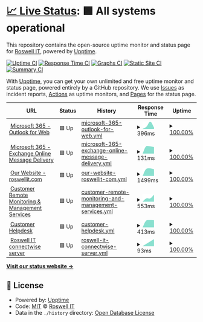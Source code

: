 # [📈 Live Status](https://status.roswellit.com): <!--live status--> **🟩 All systems operational**

This repository contains the open-source uptime monitor and status page for [Roswell IT](https://www.roswellit.com), powered by [Upptime](https://github.com/upptime/upptime).

[![Uptime CI](https://github.com/roswellit/status/workflows/Uptime%20CI/badge.svg)](https://github.com/roswellit/status/actions?query=workflow%3A%22Uptime+CI%22)
[![Response Time CI](https://github.com/roswellit/status/workflows/Response%20Time%20CI/badge.svg)](https://github.com/roswellit/status/actions?query=workflow%3A%22Response+Time+CI%22)
[![Graphs CI](https://github.com/roswellit/status/workflows/Graphs%20CI/badge.svg)](https://github.com/roswellit/status/actions?query=workflow%3A%22Graphs+CI%22)
[![Static Site CI](https://github.com/roswellit/status/workflows/Static%20Site%20CI/badge.svg)](https://github.com/roswellit/status/actions?query=workflow%3A%22Static+Site+CI%22)
[![Summary CI](https://github.com/roswellit/status/workflows/Summary%20CI/badge.svg)](https://github.com/roswellit/status/actions?query=workflow%3A%22Summary+CI%22)

With [Upptime](https://upptime.js.org), you can get your own unlimited and free uptime monitor and status page, powered entirely by a GitHub repository. We use [Issues](https://github.com/roswellit/status/issues) as incident reports, [Actions](https://github.com/roswellit/status/actions) as uptime monitors, and [Pages](https://status.roswellit.com) for the status page.

<!--start: status pages-->
<!-- This summary is generated by Upptime (https://github.com/upptime/upptime) -->
<!-- Do not edit this manually, your changes will be overwritten -->
<!-- prettier-ignore -->
| URL | Status | History | Response Time | Uptime |
| --- | ------ | ------- | ------------- | ------ |
| <img alt="" src="https://favicons.githubusercontent.com/outlook.office365.com" height="13"> [Microsoft 365 - Outlook for Web](https://outlook.office365.com) | 🟩 Up | [microsoft-365-outlook-for-web.yml](https://github.com/roswellit/status/commits/HEAD/history/microsoft-365-outlook-for-web.yml) | <details><summary><img alt="Response time graph" src="./graphs/microsoft-365-outlook-for-web/response-time-week.png" height="20"> 396ms</summary><br><a href="https://status.roswellit.com/history/microsoft-365-outlook-for-web"><img alt="Response time 396" src="https://img.shields.io/endpoint?url=https%3A%2F%2Fraw.githubusercontent.com%2Froswellit%2Fstatus%2FHEAD%2Fapi%2Fmicrosoft-365-outlook-for-web%2Fresponse-time.json"></a><br><a href="https://status.roswellit.com/history/microsoft-365-outlook-for-web"><img alt="24-hour response time 396" src="https://img.shields.io/endpoint?url=https%3A%2F%2Fraw.githubusercontent.com%2Froswellit%2Fstatus%2FHEAD%2Fapi%2Fmicrosoft-365-outlook-for-web%2Fresponse-time-day.json"></a><br><a href="https://status.roswellit.com/history/microsoft-365-outlook-for-web"><img alt="7-day response time 396" src="https://img.shields.io/endpoint?url=https%3A%2F%2Fraw.githubusercontent.com%2Froswellit%2Fstatus%2FHEAD%2Fapi%2Fmicrosoft-365-outlook-for-web%2Fresponse-time-week.json"></a><br><a href="https://status.roswellit.com/history/microsoft-365-outlook-for-web"><img alt="30-day response time 396" src="https://img.shields.io/endpoint?url=https%3A%2F%2Fraw.githubusercontent.com%2Froswellit%2Fstatus%2FHEAD%2Fapi%2Fmicrosoft-365-outlook-for-web%2Fresponse-time-month.json"></a><br><a href="https://status.roswellit.com/history/microsoft-365-outlook-for-web"><img alt="1-year response time 396" src="https://img.shields.io/endpoint?url=https%3A%2F%2Fraw.githubusercontent.com%2Froswellit%2Fstatus%2FHEAD%2Fapi%2Fmicrosoft-365-outlook-for-web%2Fresponse-time-year.json"></a></details> | <details><summary><a href="https://status.roswellit.com/history/microsoft-365-outlook-for-web">100.00%</a></summary><a href="https://status.roswellit.com/history/microsoft-365-outlook-for-web"><img alt="All-time uptime 100.00%" src="https://img.shields.io/endpoint?url=https%3A%2F%2Fraw.githubusercontent.com%2Froswellit%2Fstatus%2FHEAD%2Fapi%2Fmicrosoft-365-outlook-for-web%2Fuptime.json"></a><br><a href="https://status.roswellit.com/history/microsoft-365-outlook-for-web"><img alt="24-hour uptime 100.00%" src="https://img.shields.io/endpoint?url=https%3A%2F%2Fraw.githubusercontent.com%2Froswellit%2Fstatus%2FHEAD%2Fapi%2Fmicrosoft-365-outlook-for-web%2Fuptime-day.json"></a><br><a href="https://status.roswellit.com/history/microsoft-365-outlook-for-web"><img alt="7-day uptime 100.00%" src="https://img.shields.io/endpoint?url=https%3A%2F%2Fraw.githubusercontent.com%2Froswellit%2Fstatus%2FHEAD%2Fapi%2Fmicrosoft-365-outlook-for-web%2Fuptime-week.json"></a><br><a href="https://status.roswellit.com/history/microsoft-365-outlook-for-web"><img alt="30-day uptime 100.00%" src="https://img.shields.io/endpoint?url=https%3A%2F%2Fraw.githubusercontent.com%2Froswellit%2Fstatus%2FHEAD%2Fapi%2Fmicrosoft-365-outlook-for-web%2Fuptime-month.json"></a><br><a href="https://status.roswellit.com/history/microsoft-365-outlook-for-web"><img alt="1-year uptime 100.00%" src="https://img.shields.io/endpoint?url=https%3A%2F%2Fraw.githubusercontent.com%2Froswellit%2Fstatus%2FHEAD%2Fapi%2Fmicrosoft-365-outlook-for-web%2Fuptime-year.json"></a></details>
| <img alt="" src="https://favicons.githubusercontent.com/null" height="13"> [Microsoft 365 - Exchange Online Message Delivery](roswellit-com.mail.protection.outlook.com) | 🟩 Up | [microsoft-365-exchange-online-message-delivery.yml](https://github.com/roswellit/status/commits/HEAD/history/microsoft-365-exchange-online-message-delivery.yml) | <details><summary><img alt="Response time graph" src="./graphs/microsoft-365-exchange-online-message-delivery/response-time-week.png" height="20"> 131ms</summary><br><a href="https://status.roswellit.com/history/microsoft-365-exchange-online-message-delivery"><img alt="Response time 131" src="https://img.shields.io/endpoint?url=https%3A%2F%2Fraw.githubusercontent.com%2Froswellit%2Fstatus%2FHEAD%2Fapi%2Fmicrosoft-365-exchange-online-message-delivery%2Fresponse-time.json"></a><br><a href="https://status.roswellit.com/history/microsoft-365-exchange-online-message-delivery"><img alt="24-hour response time 131" src="https://img.shields.io/endpoint?url=https%3A%2F%2Fraw.githubusercontent.com%2Froswellit%2Fstatus%2FHEAD%2Fapi%2Fmicrosoft-365-exchange-online-message-delivery%2Fresponse-time-day.json"></a><br><a href="https://status.roswellit.com/history/microsoft-365-exchange-online-message-delivery"><img alt="7-day response time 131" src="https://img.shields.io/endpoint?url=https%3A%2F%2Fraw.githubusercontent.com%2Froswellit%2Fstatus%2FHEAD%2Fapi%2Fmicrosoft-365-exchange-online-message-delivery%2Fresponse-time-week.json"></a><br><a href="https://status.roswellit.com/history/microsoft-365-exchange-online-message-delivery"><img alt="30-day response time 131" src="https://img.shields.io/endpoint?url=https%3A%2F%2Fraw.githubusercontent.com%2Froswellit%2Fstatus%2FHEAD%2Fapi%2Fmicrosoft-365-exchange-online-message-delivery%2Fresponse-time-month.json"></a><br><a href="https://status.roswellit.com/history/microsoft-365-exchange-online-message-delivery"><img alt="1-year response time 131" src="https://img.shields.io/endpoint?url=https%3A%2F%2Fraw.githubusercontent.com%2Froswellit%2Fstatus%2FHEAD%2Fapi%2Fmicrosoft-365-exchange-online-message-delivery%2Fresponse-time-year.json"></a></details> | <details><summary><a href="https://status.roswellit.com/history/microsoft-365-exchange-online-message-delivery">100.00%</a></summary><a href="https://status.roswellit.com/history/microsoft-365-exchange-online-message-delivery"><img alt="All-time uptime 100.00%" src="https://img.shields.io/endpoint?url=https%3A%2F%2Fraw.githubusercontent.com%2Froswellit%2Fstatus%2FHEAD%2Fapi%2Fmicrosoft-365-exchange-online-message-delivery%2Fuptime.json"></a><br><a href="https://status.roswellit.com/history/microsoft-365-exchange-online-message-delivery"><img alt="24-hour uptime 100.00%" src="https://img.shields.io/endpoint?url=https%3A%2F%2Fraw.githubusercontent.com%2Froswellit%2Fstatus%2FHEAD%2Fapi%2Fmicrosoft-365-exchange-online-message-delivery%2Fuptime-day.json"></a><br><a href="https://status.roswellit.com/history/microsoft-365-exchange-online-message-delivery"><img alt="7-day uptime 100.00%" src="https://img.shields.io/endpoint?url=https%3A%2F%2Fraw.githubusercontent.com%2Froswellit%2Fstatus%2FHEAD%2Fapi%2Fmicrosoft-365-exchange-online-message-delivery%2Fuptime-week.json"></a><br><a href="https://status.roswellit.com/history/microsoft-365-exchange-online-message-delivery"><img alt="30-day uptime 100.00%" src="https://img.shields.io/endpoint?url=https%3A%2F%2Fraw.githubusercontent.com%2Froswellit%2Fstatus%2FHEAD%2Fapi%2Fmicrosoft-365-exchange-online-message-delivery%2Fuptime-month.json"></a><br><a href="https://status.roswellit.com/history/microsoft-365-exchange-online-message-delivery"><img alt="1-year uptime 100.00%" src="https://img.shields.io/endpoint?url=https%3A%2F%2Fraw.githubusercontent.com%2Froswellit%2Fstatus%2FHEAD%2Fapi%2Fmicrosoft-365-exchange-online-message-delivery%2Fuptime-year.json"></a></details>
| <img alt="" src="https://favicons.githubusercontent.com/roswellit.com" height="13"> [Our Website - roswellit.com](https://roswellit.com) | 🟩 Up | [our-website-roswellit-com.yml](https://github.com/roswellit/status/commits/HEAD/history/our-website-roswellit-com.yml) | <details><summary><img alt="Response time graph" src="./graphs/our-website-roswellit-com/response-time-week.png" height="20"> 1499ms</summary><br><a href="https://status.roswellit.com/history/our-website-roswellit-com"><img alt="Response time 1499" src="https://img.shields.io/endpoint?url=https%3A%2F%2Fraw.githubusercontent.com%2Froswellit%2Fstatus%2FHEAD%2Fapi%2Four-website-roswellit-com%2Fresponse-time.json"></a><br><a href="https://status.roswellit.com/history/our-website-roswellit-com"><img alt="24-hour response time 1499" src="https://img.shields.io/endpoint?url=https%3A%2F%2Fraw.githubusercontent.com%2Froswellit%2Fstatus%2FHEAD%2Fapi%2Four-website-roswellit-com%2Fresponse-time-day.json"></a><br><a href="https://status.roswellit.com/history/our-website-roswellit-com"><img alt="7-day response time 1499" src="https://img.shields.io/endpoint?url=https%3A%2F%2Fraw.githubusercontent.com%2Froswellit%2Fstatus%2FHEAD%2Fapi%2Four-website-roswellit-com%2Fresponse-time-week.json"></a><br><a href="https://status.roswellit.com/history/our-website-roswellit-com"><img alt="30-day response time 1499" src="https://img.shields.io/endpoint?url=https%3A%2F%2Fraw.githubusercontent.com%2Froswellit%2Fstatus%2FHEAD%2Fapi%2Four-website-roswellit-com%2Fresponse-time-month.json"></a><br><a href="https://status.roswellit.com/history/our-website-roswellit-com"><img alt="1-year response time 1499" src="https://img.shields.io/endpoint?url=https%3A%2F%2Fraw.githubusercontent.com%2Froswellit%2Fstatus%2FHEAD%2Fapi%2Four-website-roswellit-com%2Fresponse-time-year.json"></a></details> | <details><summary><a href="https://status.roswellit.com/history/our-website-roswellit-com">100.00%</a></summary><a href="https://status.roswellit.com/history/our-website-roswellit-com"><img alt="All-time uptime 100.00%" src="https://img.shields.io/endpoint?url=https%3A%2F%2Fraw.githubusercontent.com%2Froswellit%2Fstatus%2FHEAD%2Fapi%2Four-website-roswellit-com%2Fuptime.json"></a><br><a href="https://status.roswellit.com/history/our-website-roswellit-com"><img alt="24-hour uptime 100.00%" src="https://img.shields.io/endpoint?url=https%3A%2F%2Fraw.githubusercontent.com%2Froswellit%2Fstatus%2FHEAD%2Fapi%2Four-website-roswellit-com%2Fuptime-day.json"></a><br><a href="https://status.roswellit.com/history/our-website-roswellit-com"><img alt="7-day uptime 100.00%" src="https://img.shields.io/endpoint?url=https%3A%2F%2Fraw.githubusercontent.com%2Froswellit%2Fstatus%2FHEAD%2Fapi%2Four-website-roswellit-com%2Fuptime-week.json"></a><br><a href="https://status.roswellit.com/history/our-website-roswellit-com"><img alt="30-day uptime 100.00%" src="https://img.shields.io/endpoint?url=https%3A%2F%2Fraw.githubusercontent.com%2Froswellit%2Fstatus%2FHEAD%2Fapi%2Four-website-roswellit-com%2Fuptime-month.json"></a><br><a href="https://status.roswellit.com/history/our-website-roswellit-com"><img alt="1-year uptime 100.00%" src="https://img.shields.io/endpoint?url=https%3A%2F%2Fraw.githubusercontent.com%2Froswellit%2Fstatus%2FHEAD%2Fapi%2Four-website-roswellit-com%2Fuptime-year.json"></a></details>
| <img alt="" src="https://favicons.githubusercontent.com/roswellitservices.hostedrmm.com" height="13"> [Customer Remote Monitoring & Management Services](https://roswellitservices.hostedrmm.com) | 🟩 Up | [customer-remote-monitoring-and-management-services.yml](https://github.com/roswellit/status/commits/HEAD/history/customer-remote-monitoring-and-management-services.yml) | <details><summary><img alt="Response time graph" src="./graphs/customer-remote-monitoring-and-management-services/response-time-week.png" height="20"> 553ms</summary><br><a href="https://status.roswellit.com/history/customer-remote-monitoring-and-management-services"><img alt="Response time 553" src="https://img.shields.io/endpoint?url=https%3A%2F%2Fraw.githubusercontent.com%2Froswellit%2Fstatus%2FHEAD%2Fapi%2Fcustomer-remote-monitoring-and-management-services%2Fresponse-time.json"></a><br><a href="https://status.roswellit.com/history/customer-remote-monitoring-and-management-services"><img alt="24-hour response time 553" src="https://img.shields.io/endpoint?url=https%3A%2F%2Fraw.githubusercontent.com%2Froswellit%2Fstatus%2FHEAD%2Fapi%2Fcustomer-remote-monitoring-and-management-services%2Fresponse-time-day.json"></a><br><a href="https://status.roswellit.com/history/customer-remote-monitoring-and-management-services"><img alt="7-day response time 553" src="https://img.shields.io/endpoint?url=https%3A%2F%2Fraw.githubusercontent.com%2Froswellit%2Fstatus%2FHEAD%2Fapi%2Fcustomer-remote-monitoring-and-management-services%2Fresponse-time-week.json"></a><br><a href="https://status.roswellit.com/history/customer-remote-monitoring-and-management-services"><img alt="30-day response time 553" src="https://img.shields.io/endpoint?url=https%3A%2F%2Fraw.githubusercontent.com%2Froswellit%2Fstatus%2FHEAD%2Fapi%2Fcustomer-remote-monitoring-and-management-services%2Fresponse-time-month.json"></a><br><a href="https://status.roswellit.com/history/customer-remote-monitoring-and-management-services"><img alt="1-year response time 553" src="https://img.shields.io/endpoint?url=https%3A%2F%2Fraw.githubusercontent.com%2Froswellit%2Fstatus%2FHEAD%2Fapi%2Fcustomer-remote-monitoring-and-management-services%2Fresponse-time-year.json"></a></details> | <details><summary><a href="https://status.roswellit.com/history/customer-remote-monitoring-and-management-services">100.00%</a></summary><a href="https://status.roswellit.com/history/customer-remote-monitoring-and-management-services"><img alt="All-time uptime 100.00%" src="https://img.shields.io/endpoint?url=https%3A%2F%2Fraw.githubusercontent.com%2Froswellit%2Fstatus%2FHEAD%2Fapi%2Fcustomer-remote-monitoring-and-management-services%2Fuptime.json"></a><br><a href="https://status.roswellit.com/history/customer-remote-monitoring-and-management-services"><img alt="24-hour uptime 100.00%" src="https://img.shields.io/endpoint?url=https%3A%2F%2Fraw.githubusercontent.com%2Froswellit%2Fstatus%2FHEAD%2Fapi%2Fcustomer-remote-monitoring-and-management-services%2Fuptime-day.json"></a><br><a href="https://status.roswellit.com/history/customer-remote-monitoring-and-management-services"><img alt="7-day uptime 100.00%" src="https://img.shields.io/endpoint?url=https%3A%2F%2Fraw.githubusercontent.com%2Froswellit%2Fstatus%2FHEAD%2Fapi%2Fcustomer-remote-monitoring-and-management-services%2Fuptime-week.json"></a><br><a href="https://status.roswellit.com/history/customer-remote-monitoring-and-management-services"><img alt="30-day uptime 100.00%" src="https://img.shields.io/endpoint?url=https%3A%2F%2Fraw.githubusercontent.com%2Froswellit%2Fstatus%2FHEAD%2Fapi%2Fcustomer-remote-monitoring-and-management-services%2Fuptime-month.json"></a><br><a href="https://status.roswellit.com/history/customer-remote-monitoring-and-management-services"><img alt="1-year uptime 100.00%" src="https://img.shields.io/endpoint?url=https%3A%2F%2Fraw.githubusercontent.com%2Froswellit%2Fstatus%2FHEAD%2Fapi%2Fcustomer-remote-monitoring-and-management-services%2Fuptime-year.json"></a></details>
| <img alt="" src="https://favicons.githubusercontent.com/roswell.myportallogin.co.uk" height="13"> [Customer Helpdesk](https://roswell.myportallogin.co.uk) | 🟩 Up | [customer-helpdesk.yml](https://github.com/roswellit/status/commits/HEAD/history/customer-helpdesk.yml) | <details><summary><img alt="Response time graph" src="./graphs/customer-helpdesk/response-time-week.png" height="20"> 413ms</summary><br><a href="https://status.roswellit.com/history/customer-helpdesk"><img alt="Response time 413" src="https://img.shields.io/endpoint?url=https%3A%2F%2Fraw.githubusercontent.com%2Froswellit%2Fstatus%2FHEAD%2Fapi%2Fcustomer-helpdesk%2Fresponse-time.json"></a><br><a href="https://status.roswellit.com/history/customer-helpdesk"><img alt="24-hour response time 413" src="https://img.shields.io/endpoint?url=https%3A%2F%2Fraw.githubusercontent.com%2Froswellit%2Fstatus%2FHEAD%2Fapi%2Fcustomer-helpdesk%2Fresponse-time-day.json"></a><br><a href="https://status.roswellit.com/history/customer-helpdesk"><img alt="7-day response time 413" src="https://img.shields.io/endpoint?url=https%3A%2F%2Fraw.githubusercontent.com%2Froswellit%2Fstatus%2FHEAD%2Fapi%2Fcustomer-helpdesk%2Fresponse-time-week.json"></a><br><a href="https://status.roswellit.com/history/customer-helpdesk"><img alt="30-day response time 413" src="https://img.shields.io/endpoint?url=https%3A%2F%2Fraw.githubusercontent.com%2Froswellit%2Fstatus%2FHEAD%2Fapi%2Fcustomer-helpdesk%2Fresponse-time-month.json"></a><br><a href="https://status.roswellit.com/history/customer-helpdesk"><img alt="1-year response time 413" src="https://img.shields.io/endpoint?url=https%3A%2F%2Fraw.githubusercontent.com%2Froswellit%2Fstatus%2FHEAD%2Fapi%2Fcustomer-helpdesk%2Fresponse-time-year.json"></a></details> | <details><summary><a href="https://status.roswellit.com/history/customer-helpdesk">100.00%</a></summary><a href="https://status.roswellit.com/history/customer-helpdesk"><img alt="All-time uptime 100.00%" src="https://img.shields.io/endpoint?url=https%3A%2F%2Fraw.githubusercontent.com%2Froswellit%2Fstatus%2FHEAD%2Fapi%2Fcustomer-helpdesk%2Fuptime.json"></a><br><a href="https://status.roswellit.com/history/customer-helpdesk"><img alt="24-hour uptime 100.00%" src="https://img.shields.io/endpoint?url=https%3A%2F%2Fraw.githubusercontent.com%2Froswellit%2Fstatus%2FHEAD%2Fapi%2Fcustomer-helpdesk%2Fuptime-day.json"></a><br><a href="https://status.roswellit.com/history/customer-helpdesk"><img alt="7-day uptime 100.00%" src="https://img.shields.io/endpoint?url=https%3A%2F%2Fraw.githubusercontent.com%2Froswellit%2Fstatus%2FHEAD%2Fapi%2Fcustomer-helpdesk%2Fuptime-week.json"></a><br><a href="https://status.roswellit.com/history/customer-helpdesk"><img alt="30-day uptime 100.00%" src="https://img.shields.io/endpoint?url=https%3A%2F%2Fraw.githubusercontent.com%2Froswellit%2Fstatus%2FHEAD%2Fapi%2Fcustomer-helpdesk%2Fuptime-month.json"></a><br><a href="https://status.roswellit.com/history/customer-helpdesk"><img alt="1-year uptime 100.00%" src="https://img.shields.io/endpoint?url=https%3A%2F%2Fraw.githubusercontent.com%2Froswellit%2Fstatus%2FHEAD%2Fapi%2Fcustomer-helpdesk%2Fuptime-year.json"></a></details>
| <img alt="" src="https://favicons.githubusercontent.com/roswellitservices.hostedrmm.com" height="13"> [Roswell IT connectwise server](https://roswellitservices.hostedrmm.com) | 🟩 Up | [roswell-it-connectwise-server.yml](https://github.com/roswellit/status/commits/HEAD/history/roswell-it-connectwise-server.yml) | <details><summary><img alt="Response time graph" src="./graphs/roswell-it-connectwise-server/response-time-week.png" height="20"> 93ms</summary><br><a href="https://status.roswellit.com/history/roswell-it-connectwise-server"><img alt="Response time 93" src="https://img.shields.io/endpoint?url=https%3A%2F%2Fraw.githubusercontent.com%2Froswellit%2Fstatus%2FHEAD%2Fapi%2Froswell-it-connectwise-server%2Fresponse-time.json"></a><br><a href="https://status.roswellit.com/history/roswell-it-connectwise-server"><img alt="24-hour response time 93" src="https://img.shields.io/endpoint?url=https%3A%2F%2Fraw.githubusercontent.com%2Froswellit%2Fstatus%2FHEAD%2Fapi%2Froswell-it-connectwise-server%2Fresponse-time-day.json"></a><br><a href="https://status.roswellit.com/history/roswell-it-connectwise-server"><img alt="7-day response time 93" src="https://img.shields.io/endpoint?url=https%3A%2F%2Fraw.githubusercontent.com%2Froswellit%2Fstatus%2FHEAD%2Fapi%2Froswell-it-connectwise-server%2Fresponse-time-week.json"></a><br><a href="https://status.roswellit.com/history/roswell-it-connectwise-server"><img alt="30-day response time 93" src="https://img.shields.io/endpoint?url=https%3A%2F%2Fraw.githubusercontent.com%2Froswellit%2Fstatus%2FHEAD%2Fapi%2Froswell-it-connectwise-server%2Fresponse-time-month.json"></a><br><a href="https://status.roswellit.com/history/roswell-it-connectwise-server"><img alt="1-year response time 93" src="https://img.shields.io/endpoint?url=https%3A%2F%2Fraw.githubusercontent.com%2Froswellit%2Fstatus%2FHEAD%2Fapi%2Froswell-it-connectwise-server%2Fresponse-time-year.json"></a></details> | <details><summary><a href="https://status.roswellit.com/history/roswell-it-connectwise-server">100.00%</a></summary><a href="https://status.roswellit.com/history/roswell-it-connectwise-server"><img alt="All-time uptime 100.00%" src="https://img.shields.io/endpoint?url=https%3A%2F%2Fraw.githubusercontent.com%2Froswellit%2Fstatus%2FHEAD%2Fapi%2Froswell-it-connectwise-server%2Fuptime.json"></a><br><a href="https://status.roswellit.com/history/roswell-it-connectwise-server"><img alt="24-hour uptime 100.00%" src="https://img.shields.io/endpoint?url=https%3A%2F%2Fraw.githubusercontent.com%2Froswellit%2Fstatus%2FHEAD%2Fapi%2Froswell-it-connectwise-server%2Fuptime-day.json"></a><br><a href="https://status.roswellit.com/history/roswell-it-connectwise-server"><img alt="7-day uptime 100.00%" src="https://img.shields.io/endpoint?url=https%3A%2F%2Fraw.githubusercontent.com%2Froswellit%2Fstatus%2FHEAD%2Fapi%2Froswell-it-connectwise-server%2Fuptime-week.json"></a><br><a href="https://status.roswellit.com/history/roswell-it-connectwise-server"><img alt="30-day uptime 100.00%" src="https://img.shields.io/endpoint?url=https%3A%2F%2Fraw.githubusercontent.com%2Froswellit%2Fstatus%2FHEAD%2Fapi%2Froswell-it-connectwise-server%2Fuptime-month.json"></a><br><a href="https://status.roswellit.com/history/roswell-it-connectwise-server"><img alt="1-year uptime 100.00%" src="https://img.shields.io/endpoint?url=https%3A%2F%2Fraw.githubusercontent.com%2Froswellit%2Fstatus%2FHEAD%2Fapi%2Froswell-it-connectwise-server%2Fuptime-year.json"></a></details>

<!--end: status pages-->

[**Visit our status website →**](https://status.roswellit.com)

## 📄 License

- Powered by: [Upptime](https://github.com/upptime/upptime)
- Code: [MIT](./LICENSE) © [Roswell IT](https://www.roswellit.com)
- Data in the `./history` directory: [Open Database License](https://opendatacommons.org/licenses/odbl/1-0/)
